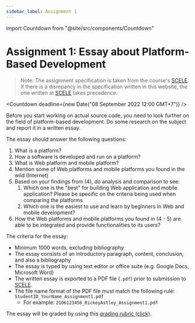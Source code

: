 ```yaml
---
sidebar_label: Assignment 1
---
```


import Countdown from "@site/src/components/Countdown"

# Assignment 1: Essay about Platform-Based Development

> Note: The assignment specification is taken from the course's [SCELE][]. If
> there is a disrepancy in the specification written in this website, the one
> written at [SCELE][] takes precedence.

<Countdown deadline={new Date("08 September 2022 12:00 GMT+7")} />

Before you start working on actual source code, you need to look further on the
field of platform-based development. Do some research on the subject and report
it in a written essay.

The essay should answer the following questions:

1. What is a platform?
2. How a software is developed and run on a platform?
3. What is Web platform and mobile platform?
4. Mention some of Web platforms and mobile platforms you found in the wild (Internet)
5. Based on your findings from (4), do analysis and comparison to see:
   1. Which one is the "best" for building Web application and mobile
      application? Please be specific on the criteria being used when comparing
      the platforms
   2. Which one is the easiest to use and learn by beginners in Web and mobile
      development?
6. How the Web platforms and mobile platforms you found in (4 - 5) are able to
   be integrated and provide functionalities to its users?

The criteria for the essay:

-  Minimum 1000 words, excluding bibliography
-  The essay consists of an introductory paragraph, content, conclusion, and
   also a bibliography
-  The essay is typed by using text editor or office suite (e.g. Google Docs,
   Microsoft Word)
-  The written essay is exported to a PDF file (`.pdf`) prior to submission to
   [SCELE][].
-  The file name format of the PDF file must match the following rule:
   `StudentID_YourName_Assignment1.pdf`
   -  For example: `2106123456_RickeyAstley_Assignment1.pdf`

The essay will be graded by using this [grading rubric (click)](https://web.gccaz.edu/English/Assessment/Spring07/Final/ArgumentRubric.htm).

[SCELE]: https://scele.cs.ui.ac.id/course/view.php?id=3459
